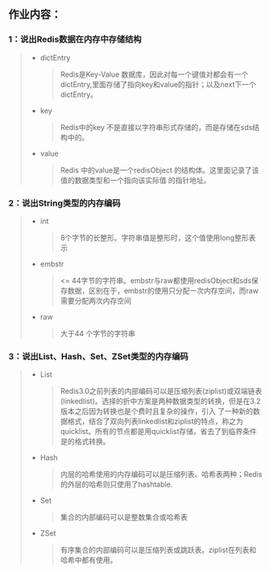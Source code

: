 ## 作业内容：

### 1：说出Redis数据在内存中存储结构

> - dictEntry
>
>   > Redis是Key-Value 数据库，因此对每一个键值对都会有一个dictEntry,里面存储了指向key和value的指针；以及next下一个dictEntry。
>
> - key
>
>   > Redis中的key 不是直接以字符串形式存储的，而是存储在sds结构中的。
>
> - value
>
>   > Redis 中的value是一个redisObject 的结构体。这里面记录了该值的数据类型和一个指向该实际值 的指针地址。

### 2：说出String类型的内存编码

> - int
>
>   > 8个字节的长整形。字符串值是整形时，这个值使用long整形表示
>
> - embstr
>
>   > <= 44字节的字符串。embstr与raw都使用redisObject和sds保存数据，区别在于，embstr的使用只分配一次内存空间，而raw需要分配两次内存空间
>
> - raw
>
>   > 大于44 个字节的字符串

### 3：说出List、Hash、Set、ZSet类型的内存编码

> - List
>
>   > Redis3.0之前列表的内部编码可以是压缩列表(ziplist)或双端链表(linkedlist)。选择的折中方案是两种数据类型的转换，但是在3.2版本之后因为转换也是个费时且复杂的操作，引入 了一种新的数据格式，结合了双向列表linkedlist和ziplist的特点，称之为quicklist。所有的节点都是用quicklist存储，省去了到临界条件是的格式转换。
>
> - Hash
>
>   > 内层的哈希使用的内存编码可以是压缩列表、哈希表两种；Redis的外层的哈希则只使用了hashtable.
>
> - Set
>
>   > 集合的内部编码可以是整数集合或哈希表
>
> - ZSet
>
>   > 有序集合的内部编码可以是压缩列表或跳跃表。ziplist在列表和哈希中都有使用。

